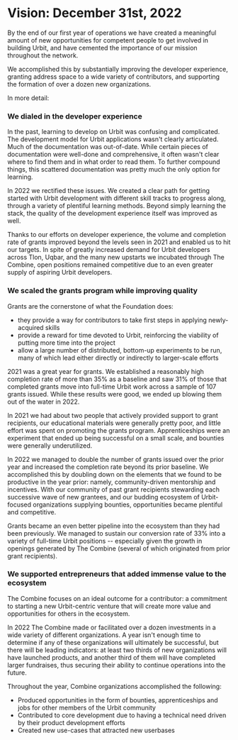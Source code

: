 # Vision: December 31st, 2022

By the end of our first year of operations we have created a meaningful amount
of new opportunities for competent people to get involved in building Urbit, and
have cemented the importance of our mission throughout the network.

We accomplished this by substantially improving the developer experience,
granting address space to a wide variety of contributors, and supporting the
formation of over a dozen new organizations.

In more detail:

### We dialed in the developer experience 

In the past, learning to develop on Urbit was confusing and complicated. The
development model for Urbit applications wasn't clearly articulated. Much of the
documentation was out-of-date. While certain pieces of documentation were
well-done and comprehensive, it often wasn't clear where to find them and in what order
to read them. To further compound things, this scattered documentation was
pretty much the only option for learning.

In 2022 we rectified these issues. We created a clear path for getting started
with Urbit development with different skill tracks to progress along, through a
variety of plentiful learning methods. Beyond simply learning the stack, the
quality of the development experience itself was improved as well.

Thanks to our efforts on developer experience, the volume and completion rate of
grants improved beyond the levels seen in 2021 and enabled us to hit our
targets. In spite of greatly increased demand for Urbit developers across Tlon,
Uqbar, and the many new upstarts we incubated through The Combine, open positions
remained competitive due to an even greater supply of aspiring Urbit developers.

### We scaled the grants program while improving quality

Grants are the cornerstone of what the Foundation does:

  - they provide a way for contributors to take first steps in applying
    newly-acquired skills
  - provide a reward for time devoted to Urbit, reinforcing the viability of
    putting more time into the project
  - allow a large number of distributed, bottom-up experiments to be run, many
    of which lead either directly or indirectly to larger-scale efforts

2021 was a great year for grants. We established a reasonably high completion
rate of more than 35% as a baseline and saw 31% of those that completed grants
move into full-time Urbit work across a sample of 107 grants issued. While these
results were good, we ended up blowing them out of the water in 2022.

In 2021 we had about two people that actively provided support to grant
recipients, our educational materials were generally pretty poor, and little
effort was spent on promoting the grants program. Apprenticeships were an
experiment that ended up being successful on a small scale, and bounties were
generally underutilized.

In 2022 we managed to double the number of grants issued over the prior year and
increased the completion rate beyond its prior baseline. We accomplished this by
doubling down on the elements that we found to be productive in the year prior:
namely, community-driven mentorship and incentives. With our community of past
grant recipients stewarding each successive wave of new grantees, and our
budding ecosystem of Urbit-focused organizations supplying bounties,
opportunities became plentiful and competitive.

Grants became an even better pipeline into the ecosystem than they had been
previously. We managed to sustain our conversion rate of 33% into a variety of
full-time Urbit positions -- especially given the growth in openings generated
by The Combine (several of which originated from prior grant recipients).

### We supported entrepreneurs that added immense value to the ecosystem

The Combine focuses on an ideal outcome for a contributor: a commitment to
starting a new Urbit-centric venture that will create more value and
opportunities for others in the ecosystem.

In 2022 The Combine made or facilitated over a dozen investments in a wide
variety of different organizations. A year isn't enough time to determine if any
of these organizations will ultimately be successful, but there will be leading
indicators: at least two thirds of new organizations will have launched
products, and another third of them will have completed larger fundraises, thus
securing their ability to continue operations into the future.

Throughout the year, Combine organizations accomplished the following:

- Produced opportunities in the form of bounties, apprenticeships and jobs for
  other members of the Urbit community
- Contributed to core development due to having a technical need driven by their
  product development efforts
- Created new use-cases that attracted new userbases
